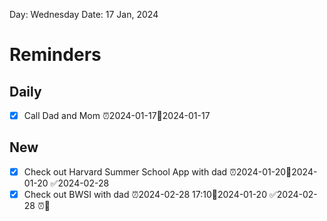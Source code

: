Day: Wednesday
Date: 17 Jan, 2024

# Reminders
## Daily
- [x] Call Dad and Mom ⏰2024-01-17📅2024-01-17
## New
- [x] Check out Harvard Summer School App with dad ⏰2024-01-20📅2024-01-20 ✅2024-02-28
- [x] Check out BWSI with dad ⏰2024-02-28 17:10📅2024-01-20 ✅2024-02-28
⏰📅